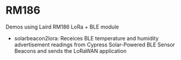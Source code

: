 # RM186
Demos using Laird RM186 LoRa + BLE module

* solarbeacon2lora: Receices  BLE temperature and humidity advertisement readings from Cypress Solar-Powered BLE Sensor Beacons and sends the LoRaWAN application
